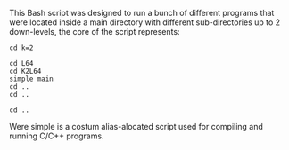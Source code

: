 This Bash script was designed to
run a bunch of different programs 
that were located inside a main
directory with different sub-directories
up to 2 down-levels, the core of the 
script represents:



    cd k=2

    cd L64
    cd K2L64
    simple main
    cd ..
    cd ..

    cd ..



Were simple is a costum alias-alocated
script used for compiling and running 
C/C++ programs.
